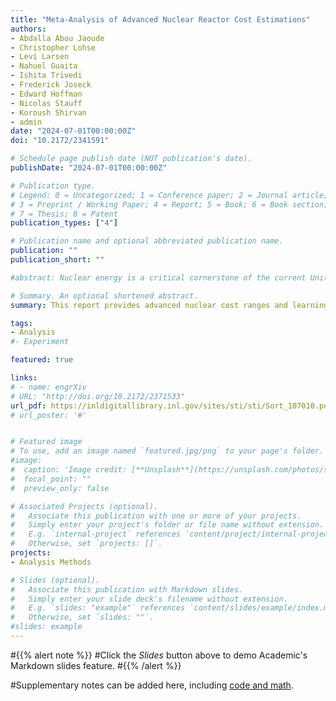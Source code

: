 ```yaml
---
title: "Meta-Analysis of Advanced Nuclear Reactor Cost Estimations"
authors:  
- Abdalla Abou Jaoude
- Christopher Lohse
- Levi Larsen
- Nahuel Guaita
- Ishita Trivedi
- Frederick Joseck
- Edward Hoffman
- Nicolas Stauff
- Koroush Shirvan
- admin
date: "2024-07-01T00:00:00Z"
doi: "10.2172/2341591"

# Schedule page publish date (NOT publication's date).
publishDate: "2024-07-01T00:00:00Z"

# Publication type.
# Legend: 0 = Uncategorized; 1 = Conference paper; 2 = Journal article;
# 3 = Preprint / Working Paper; 4 = Report; 5 = Book; 6 = Book section;
# 7 = Thesis; 8 = Patent
publication_types: ["4"]

# Publication name and optional abbreviated publication name.
publication: ""
publication_short: ""

#abstract: Nuclear energy is a critical cornerstone of the current United States clean energy supply and may play a larger role in the future in support of a transition to a net-zero economy. The current fleet of nuclear reactors predominantly consists of large light-water reactors (LWRs), while many of the reactor designs under consideration are smaller and/or different technologies. Because these new designs have not yet been built, there is a high degree of uncertainty associated with their cost. This complicates energy-planning efforts because cost projections are not always standardized, consistent, and centralized in an easily accessible location. To help support energy planning in the US, this report provides advanced nuclear cost ranges using a transparent methodology along with other relevant information that can be used to help support decision-making and energy planning. The purpose of this work was to conduct a methodical process for cost evaluation using only public information that was vetted with the end-goal to provide reference cost projections for nuclear energy. US-based overnight capital cost (OCC) estimates were compiled from extensive data sets into ranges for both large and small reactor sizes for 2030. To project the cost declines over time, learning rates were sampled from literature sources.

# Summary. An optional shortened abstract.
summary: This report provides advanced nuclear cost ranges and learning rates using a transparent methodology along with other relevant information that can be used to help support decision-making and energy planning. 

tags:
- Analysis 
#- Experiment

featured: true

links:
# - name: engrXiv
# URL: "http://doi.org/10.2172/2371533"
url_pdf: https://inldigitallibrary.inl.gov/sites/sti/sti/Sort_107010.pdf
# url_poster: '#'


# Featured image
# To use, add an image named `featured.jpg/png` to your page's folder. 
#image:
#  caption: 'Image credit: [**Unsplash**](https://unsplash.com/photos/s9CC2SKySJM)'
#  focal_point: ""
#  preview_only: false

# Associated Projects (optional).
#   Associate this publication with one or more of your projects.
#   Simply enter your project's folder or file name without extension.
#   E.g. `internal-project` references `content/project/internal-project/index.md`.
#   Otherwise, set `projects: []`.
projects:
- Analysis Methods

# Slides (optional).
#   Associate this publication with Markdown slides.
#   Simply enter your slide deck's filename without extension.
#   E.g. `slides: "example"` references `content/slides/example/index.md`.
#   Otherwise, set `slides: ""`.
#slides: example
---
```


#{{% alert note %}}
#Click the *Slides* button above to demo Academic's Markdown slides feature.
#{{% /alert %}}

#Supplementary notes can be added here, including [code and math](https://sourcethemes.com/academic/docs/writing-markdown-latex/).
